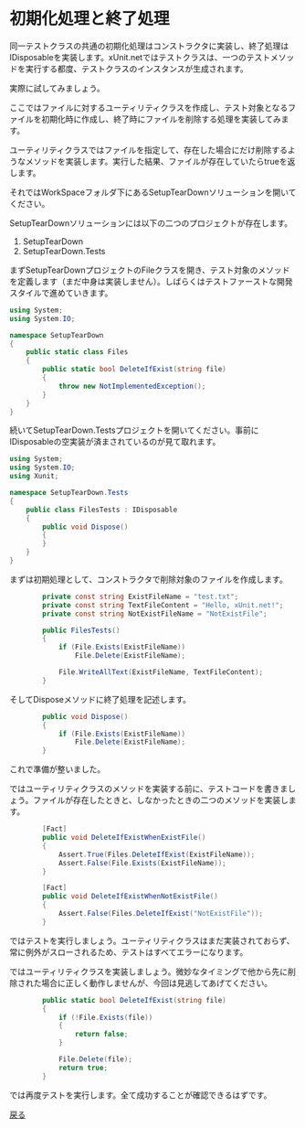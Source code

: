 # 初期化処理と終了処理

同一テストクラスの共通の初期化処理はコンストラクタに実装し、終了処理はIDisposableを実装します。xUnit.netではテストクラスは、一つのテストメソッドを実行する都度、テストクラスのインスタンスが生成されます。

実際に試してみましょう。

ここではファイルに対するユーティリティクラスを作成し、テスト対象となるファイルを初期化時に作成し、終了時にファイルを削除する処理を実装してみます。

ユーティリティクラスではファイルを指定して、存在した場合にだけ削除するようなメソッドを実装します。実行した結果、ファイルが存在していたらtrueを返します。

それではWorkSpaceフォルダ下にあるSetupTearDownソリューションを開いてください。

SetupTearDownソリューションには以下の二つのプロジェクトが存在します。

1. SetupTearDown
2. SetupTearDown.Tests

まずSetupTearDownプロジェクトのFileクラスを開き、テスト対象のメソッドを定義します（まだ中身は実装しません）。しばらくはテストファーストな開発スタイルで進めていきます。


```cs
using System;
using System.IO;

namespace SetupTearDown
{
    public static class Files
    {
        public static bool DeleteIfExist(string file)
        {
            throw new NotImplementedException();
        }
    }
}
```

続いてSetupTearDown.Testsプロジェクトを開いてください。事前にIDisposableの空実装が済まされているのが見て取れます。

```cs
using System;
using System.IO;
using Xunit;

namespace SetupTearDown.Tests
{
    public class FilesTests : IDisposable
    {
        public void Dispose()
        {
        }
    }
}
```

まずは初期処理として、コンストラクタで削除対象のファイルを作成します。

```cs
        private const string ExistFileName = "test.txt";
        private const string TextFileContent = "Hello, xUnit.net!";
        private const string NotExistFileName = "NotExistFile";

        public FilesTests()
        {
            if (File.Exists(ExistFileName))
                File.Delete(ExistFileName);

            File.WriteAllText(ExistFileName, TextFileContent);
        }
```

そしてDisposeメソッドに終了処理を記述します。

```cs
        public void Dispose()
        {
            if (File.Exists(ExistFileName))
                File.Delete(ExistFileName);
        }
```

これで準備が整いました。

ではユーティリティクラスのメソッドを実装する前に、テストコードを書きましょう。ファイルが存在したときと、しなかったときの二つのメソッドを実装します。

```cs
        [Fact]
        public void DeleteIfExistWhenExistFile()
        {
            Assert.True(Files.DeleteIfExist(ExistFileName));
            Assert.False(File.Exists(ExistFileName));
        }

        [Fact]
        public void DeleteIfExistWhenNotExistFile()
        {
            Assert.False(Files.DeleteIfExist("NotExistFile"));
        }
```

ではテストを実行しましょう。ユーティリティクラスはまだ実装されておらず、常に例外がスローされるため、テストはすべてエラーになります。

ではユーティリティクラスを実装しましょう。微妙なタイミングで他から先に削除された場合に正しく動作しませんが、今回は見逃してあげてください。

```cs
        public static bool DeleteIfExist(string file)
        {
            if (!File.Exists(file))
            {
                return false;
            }

            File.Delete(file);
            return true;
        }
```

では再度テストを実行します。全て成功することが確認できるはずです。

[戻る](../README.md)
